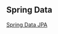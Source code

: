 ## Spring Data

[Spring Data JPA](https://docs.spring.io/spring-data/jpa/docs/current/reference/html/#reference)

